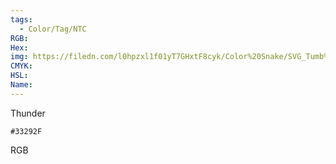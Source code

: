 ```yaml
---
tags:
  - Color/Tag/NTC
RGB:
Hex:
img: https://filedn.com/l0hpzxl1f01yT7GHxtF8cyk/Color%20Snake/SVG_Tumb%20Mass%20No%20Name/33292F.svg
CMYK:
HSL:
Name:
---
```

Thunder
```palette
#33292F
```
RGB
